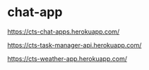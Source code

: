 # chat-app

https://cts-chat-apps.herokuapp.com/

https://cts-task-manager-api.herokuapp.com/

https://cts-weather-app.herokuapp.com/
